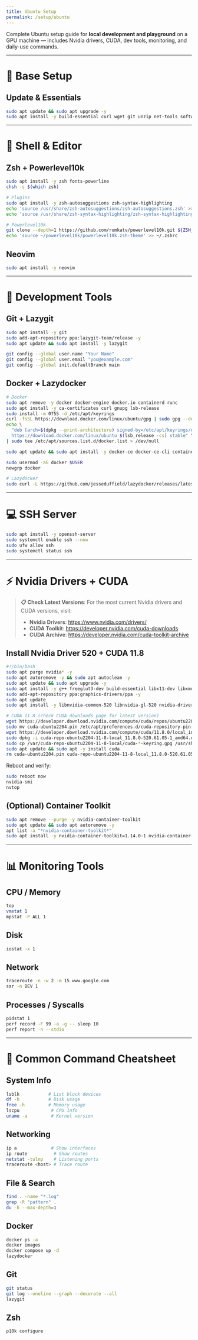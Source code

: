 ```yaml
---
title: Ubuntu Setup
permalink: /setup/ubuntu
---
```


Complete Ubuntu setup guide for **local development and playground** on a GPU machine — includes Nvidia drivers, CUDA, dev tools, monitoring, and daily-use commands.

---

# 🧩 Base Setup

## Update & Essentials
```bash
sudo apt update && sudo apt upgrade -y
sudo apt install -y build-essential curl wget git unzip net-tools software-properties-common ca-certificates gnupg lsb-release
````

---

# 🎨 Shell & Editor

## Zsh + Powerlevel10k

```bash
sudo apt install -y zsh fonts-powerline
chsh -s $(which zsh)

# Plugins
sudo apt install -y zsh-autosuggestions zsh-syntax-highlighting
echo 'source /usr/share/zsh-autosuggestions/zsh-autosuggestions.zsh' >> ~/.zshrc
echo 'source /usr/share/zsh-syntax-highlighting/zsh-syntax-highlighting.zsh' >> ~/.zshrc

# Powerlevel10k
git clone --depth=1 https://github.com/romkatv/powerlevel10k.git ${ZSH_CUSTOM:-~/.oh-my-zsh/custom}/themes/powerlevel10k
echo 'source ~/powerlevel10k/powerlevel10k.zsh-theme' >> ~/.zshrc
```

## Neovim

```bash
sudo apt install -y neovim
```

---

# 🧪 Development Tools

## Git + Lazygit

```bash
sudo apt install -y git
sudo add-apt-repository ppa:lazygit-team/release -y
sudo apt update && sudo apt install -y lazygit

git config --global user.name "Your Name"
git config --global user.email "you@example.com"
git config --global init.defaultBranch main
```

## Docker + Lazydocker

```bash
# Docker
sudo apt remove -y docker docker-engine docker.io containerd runc
sudo apt install -y ca-certificates curl gnupg lsb-release
sudo install -m 0755 -d /etc/apt/keyrings
curl -fsSL https://download.docker.com/linux/ubuntu/gpg | sudo gpg --dearmor -o /etc/apt/keyrings/docker.gpg
echo \
  "deb [arch=$(dpkg --print-architecture) signed-by=/etc/apt/keyrings/docker.gpg] \
  https://download.docker.com/linux/ubuntu $(lsb_release -cs) stable" \
| sudo tee /etc/apt/sources.list.d/docker.list > /dev/null

sudo apt update && sudo apt install -y docker-ce docker-ce-cli containerd.io docker-buildx-plugin docker-compose-plugin

sudo usermod -aG docker $USER
newgrp docker

# Lazydocker
sudo curl -L https://github.com/jesseduffield/lazydocker/releases/latest/download/lazydocker_$(uname -s)_$(uname -m).tar.gz | sudo tar -xz -C /usr/local/bin lazydocker
```

---

# 💻 SSH Server

```bash
sudo apt install -y openssh-server
sudo systemctl enable ssh --now
sudo ufw allow ssh
sudo systemctl status ssh
```

---

# ⚡ Nvidia Drivers + CUDA

> **📋 Check Latest Versions**: For the most current Nvidia drivers and CUDA versions, visit:
> - **Nvidia Drivers**: https://www.nvidia.com/drivers/
> - **CUDA Toolkit**: https://developer.nvidia.com/cuda-downloads
> - **CUDA Archive**: https://developer.nvidia.com/cuda-toolkit-archive

## Install Nvidia Driver 520 + CUDA 11.8

```bash
#!/bin/bash
sudo apt purge nvidia* -y
sudo apt autoremove -y && sudo apt autoclean -y
sudo apt update && sudo apt upgrade -y
sudo apt install -y g++ freeglut3-dev build-essential libx11-dev libxmu-dev libxi-dev libglu1-mesa libglu1-mesa-dev
sudo add-apt-repository ppa:graphics-drivers/ppa -y
sudo apt update
sudo apt install -y libnvidia-common-520 libnvidia-gl-520 nvidia-driver-520

# CUDA 11.8 (check CUDA downloads page for latest version)
wget https://developer.download.nvidia.com/compute/cuda/repos/ubuntu2204/x86_64/cuda-ubuntu2204.pin
sudo mv cuda-ubuntu2204.pin /etc/apt/preferences.d/cuda-repository-pin-600
wget https://developer.download.nvidia.com/compute/cuda/11.8.0/local_installers/cuda-repo-ubuntu2204-11-8-local_11.8.0-520.61.05-1_amd64.deb
sudo dpkg -i cuda-repo-ubuntu2204-11-8-local_11.8.0-520.61.05-1_amd64.deb
sudo cp /var/cuda-repo-ubuntu2204-11-8-local/cuda-*-keyring.gpg /usr/share/keyrings/
sudo apt update && sudo apt -y install cuda
rm cuda-ubuntu2204.pin cuda-repo-ubuntu2204-11-8-local_11.8.0-520.61.05-1_amd64.deb
```

Reboot and verify:

```bash
sudo reboot now
nvidia-smi
nvtop
```

## (Optional) Container Toolkit

```bash
sudo apt remove --purge -y nvidia-container-toolkit
sudo apt update && sudo apt autoremove -y
apt list -a "*nvidia-container-toolkit*"
sudo apt install -y nvidia-container-toolkit=1.14.0-1 nvidia-container-toolkit-base=1.14.0-1
```

---

# 📊 Monitoring Tools

## CPU / Memory

```bash
top
vmstat 1
mpstat -P ALL 1
```

## Disk

```bash
iostat -x 1
```

## Network

```bash
traceroute -n -w 2 -m 15 www.google.com
sar -n DEV 1
```

## Processes / Syscalls

```bash
pidstat 1
perf record -F 99 -a -g -- sleep 10
perf report -n --stdio
```

---

# 🧠 Common Command Cheatsheet

## System Info

```bash
lsblk           # List block devices
df -h           # Disk usage
free -h         # Memory usage
lscpu            # CPU info
uname -a         # Kernel version
```

## Networking

```bash
ip a             # Show interfaces
ip route          # Show routes
netstat -tulnp    # Listening ports
traceroute <host> # Trace route
```

## File & Search

```bash
find . -name "*.log"
grep -R "pattern" .
du -h --max-depth=1
```

## Docker

```bash
docker ps -a
docker images
docker compose up -d
lazydocker
```

## Git

```bash
git status
git log --oneline --graph --decorate --all
lazygit
```

## Zsh

```bash
p10k configure
```

